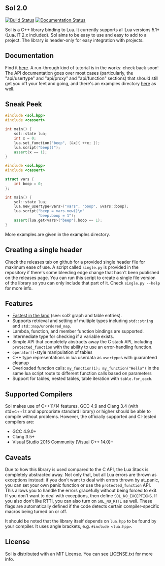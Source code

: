 ## Sol 2.0

[![Build Status](https://travis-ci.org/ThePhD/sol2.svg?branch=develop)](https://travis-ci.org/ThePhD/sol2)
[![Documentation Status](https://readthedocs.org/projects/sol2/badge/?version=latest)](http://sol2.readthedocs.org/en/latest/?badge=latest)

Sol is a C++ library binding to Lua. It currently supports all Lua versions 5.1+ (LuaJIT 2.x included). Sol aims to be easy to use and easy to add to a project.
The library is header-only for easy integration with projects.

## Documentation

Find it [here](http://sol2.rtfd.org/). A run-through kind of tutorial is in the works: check back soon! The API documentation goes over most cases (particularly, the "api/usertype" and "api/proxy" and "api/function" sections) that should still get you off your feet and going, and there's an examples directory [here](https://github.com/ThePhD/sol2/tree/develop/examples) as well.

## Sneak Peek

```cpp
#include <sol.hpp>
#include <cassert>

int main() {
    sol::state lua;
    int x = 0;
    lua.set_function("beep", [&x]{ ++x; });
    lua.script("beep()");
    assert(x == 1);
}
```

```cpp
#include <sol.hpp>
#include <cassert>

struct vars {
    int boop = 0;
};

int main() {
    sol::state lua;
    lua.new_usertype<vars>("vars", "boop", &vars::boop);
    lua.script("beep = vars.new()\n"
               "beep.boop = 1");
    assert(lua.get<vars>("beep").boop == 1);
}
```

More examples are given in the examples directory.

## Creating a single header

Check the releases tab on github for a provided single header file for maximum ease of use. A script called `single.py` is provided in the repository if there's some bleeding edge change that hasn't been published on the releases page. You can run this script to create a single file version of the library so you can only include that part of it. Check `single.py --help` for more info.

## Features

- [Fastest in the land](http://satoren.github.io/lua_binding_benchmark/) (see: sol2 graph and table entries).
- Supports retrieval and setting of multiple types including `std::string` and `std::map/unordered_map`.
- Lambda, function, and member function bindings are supported.
- Intermediate type for checking if a variable exists.
- Simple API that completely abstracts away the C stack API, including `protected_function` with the ability to use an error-handling function.
- `operator[]`-style manipulation of tables
- C++ type representations in lua userdata as `usertype`s with guaranteed cleanup
- Overloaded function calls: `my_function(1); my_function("Hello")` in the same lua script route to different function calls based on parameters
- Support for tables, nested tables, table iteration with `table.for_each`.

## Supported Compilers

Sol makes use of C++11/14 features. GCC 4.9 and Clang 3.4 (with std=c++1z and appropriate standard library) or higher should be able to compile without problems. However, the
officially supported and CI-tested compilers are:

- GCC 4.9.0+
- Clang 3.5+
- Visual Studio 2015 Community (Visual C++ 14.0)+

## Caveats

Due to how this library is used compared to the C API, the Lua Stack is completely abstracted away. Not only that, but all
Lua errors are thrown as exceptions instead: if you don't want to deal with errors thrown by at_panic, you can set your own panic function or use the `protected_function` API. This allows you to handle the errors gracefully without being forced to exit. If you don't want to deal with exceptions, then define `SOL_NO_EXCEPTIONS`. If you also don't like RTTI, you can also turn on `SOL_NO_RTTI` as well. These flags are automatically defined if the code detects certain compiler-specific macros being turned on or off.

It should be noted that the library itself depends on `lua.hpp` to be found by your compiler. It uses angle brackets, e.g.
`#include <lua.hpp>`.

## License

Sol is distributed with an MIT License. You can see LICENSE.txt for more info.
